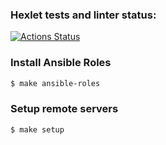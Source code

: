 ### Hexlet tests and linter status:
[![Actions Status](https://github.com/ayshvab/devops-for-programmers-project-76/actions/workflows/hexlet-check.yml/badge.svg)](https://github.com/ayshvab/devops-for-programmers-project-76/actions)

### Install Ansible Roles
```bash
$ make ansible-roles
```

### Setup remote servers
```bash
$ make setup
```



